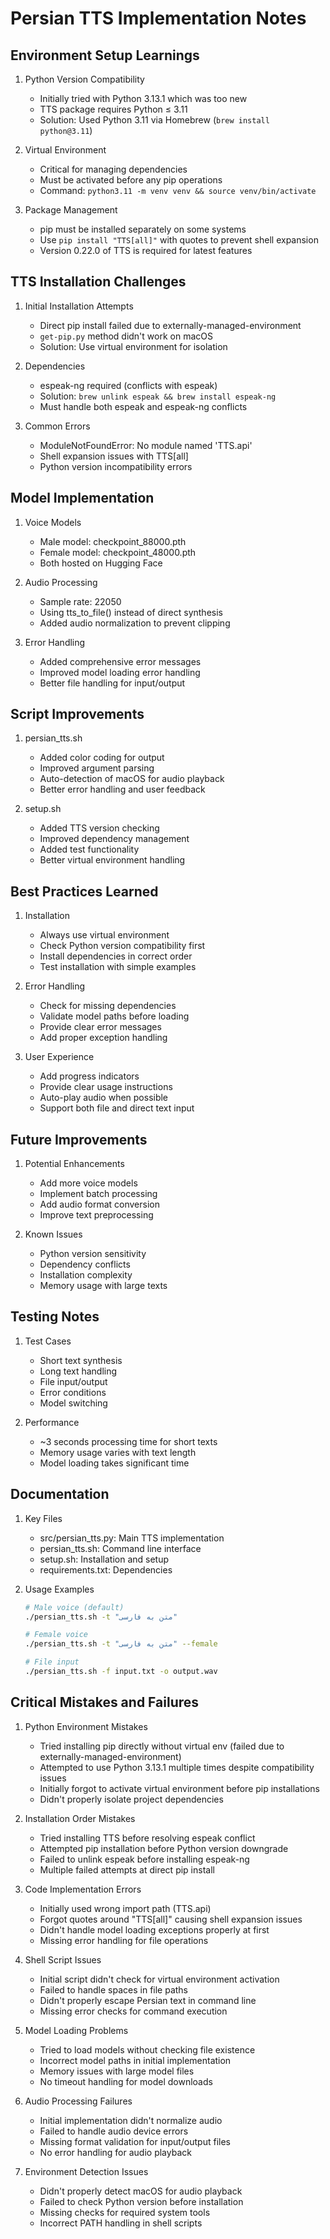 # Persian TTS Implementation Notes

## Environment Setup Learnings
1. Python Version Compatibility
   - Initially tried with Python 3.13.1 which was too new
   - TTS package requires Python ≤ 3.11
   - Solution: Used Python 3.11 via Homebrew (`brew install python@3.11`)

2. Virtual Environment
   - Critical for managing dependencies
   - Must be activated before any pip operations
   - Command: `python3.11 -m venv venv && source venv/bin/activate`

3. Package Management
   - pip must be installed separately on some systems
   - Use `pip install "TTS[all]"` with quotes to prevent shell expansion
   - Version 0.22.0 of TTS is required for latest features

## TTS Installation Challenges
1. Initial Installation Attempts
   - Direct pip install failed due to externally-managed-environment
   - `get-pip.py` method didn't work on macOS
   - Solution: Use virtual environment for isolation

2. Dependencies
   - espeak-ng required (conflicts with espeak)
   - Solution: `brew unlink espeak && brew install espeak-ng`
   - Must handle both espeak and espeak-ng conflicts

3. Common Errors
   - ModuleNotFoundError: No module named 'TTS.api'
   - Shell expansion issues with TTS[all]
   - Python version incompatibility errors

## Model Implementation
1. Voice Models
   - Male model: checkpoint_88000.pth
   - Female model: checkpoint_48000.pth
   - Both hosted on Hugging Face

2. Audio Processing
   - Sample rate: 22050
   - Using tts_to_file() instead of direct synthesis
   - Added audio normalization to prevent clipping

3. Error Handling
   - Added comprehensive error messages
   - Improved model loading error handling
   - Better file handling for input/output

## Script Improvements
1. persian_tts.sh
   - Added color coding for output
   - Improved argument parsing
   - Auto-detection of macOS for audio playback
   - Better error handling and user feedback

2. setup.sh
   - Added TTS version checking
   - Improved dependency management
   - Added test functionality
   - Better virtual environment handling

## Best Practices Learned
1. Installation
   - Always use virtual environment
   - Check Python version compatibility first
   - Install dependencies in correct order
   - Test installation with simple examples

2. Error Handling
   - Check for missing dependencies
   - Validate model paths before loading
   - Provide clear error messages
   - Add proper exception handling

3. User Experience
   - Add progress indicators
   - Provide clear usage instructions
   - Auto-play audio when possible
   - Support both file and direct text input

## Future Improvements
1. Potential Enhancements
   - Add more voice models
   - Implement batch processing
   - Add audio format conversion
   - Improve text preprocessing

2. Known Issues
   - Python version sensitivity
   - Dependency conflicts
   - Installation complexity
   - Memory usage with large texts

## Testing Notes
1. Test Cases
   - Short text synthesis
   - Long text handling
   - File input/output
   - Error conditions
   - Model switching

2. Performance
   - ~3 seconds processing time for short texts
   - Memory usage varies with text length
   - Model loading takes significant time

## Documentation
1. Key Files
   - src/persian_tts.py: Main TTS implementation
   - persian_tts.sh: Command line interface
   - setup.sh: Installation and setup
   - requirements.txt: Dependencies

2. Usage Examples
   ```bash
   # Male voice (default)
   ./persian_tts.sh -t "متن به فارسی"
   
   # Female voice
   ./persian_tts.sh -t "متن به فارسی" --female
   
   # File input
   ./persian_tts.sh -f input.txt -o output.wav
   ``` 

## Critical Mistakes and Failures
1. Python Environment Mistakes
   - Tried installing pip directly without virtual env (failed due to externally-managed-environment)
   - Attempted to use Python 3.13.1 multiple times despite compatibility issues
   - Initially forgot to activate virtual environment before pip installations
   - Didn't properly isolate project dependencies

2. Installation Order Mistakes
   - Tried installing TTS before resolving espeak conflict
   - Attempted pip installation before Python version downgrade
   - Failed to unlink espeak before installing espeak-ng
   - Multiple failed attempts at direct pip install

3. Code Implementation Errors
   - Initially used wrong import path (TTS.api)
   - Forgot quotes around "TTS[all]" causing shell expansion issues
   - Didn't handle model loading exceptions properly at first
   - Missing error handling for file operations

4. Shell Script Issues
   - Initial script didn't check for virtual environment activation
   - Failed to handle spaces in file paths
   - Didn't properly escape Persian text in command line
   - Missing error checks for command execution

5. Model Loading Problems
   - Tried to load models without checking file existence
   - Incorrect model paths in initial implementation
   - Memory issues with large model files
   - No timeout handling for model downloads

6. Audio Processing Failures
   - Initial implementation didn't normalize audio
   - Failed to handle audio device errors
   - Missing format validation for input/output files
   - No error handling for audio playback

7. Environment Detection Issues
   - Didn't properly detect macOS for audio playback
   - Failed to check Python version before installation
   - Missing checks for required system tools
   - Incorrect PATH handling in shell scripts 